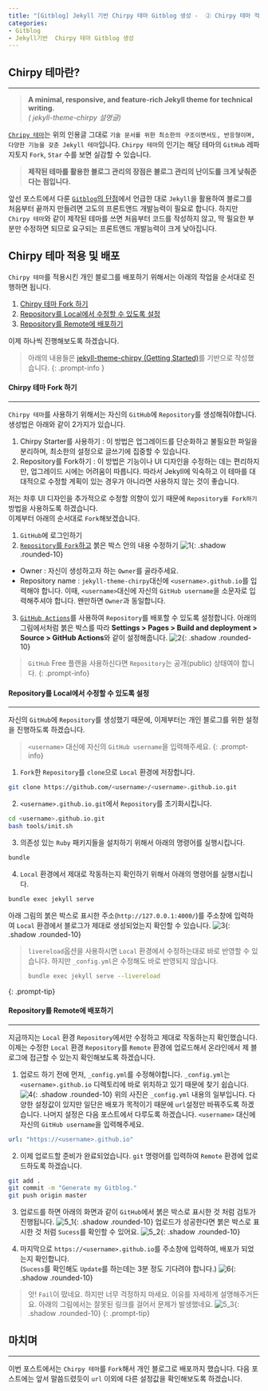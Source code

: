 ```yaml
---
title: "[Gitblog] Jekyll 기반 Chirpy 테마 Gitblog 생성 -  ② Chirpy 테마 적용 및 배포"
categories:
- Gitblog
- Jekyll기반  Chirpy 테마 Gitblog 생성
---
```


## **Chirpy 테마란?**
---
> **A minimal, responsive, and feature-rich Jekyll theme for technical writing.**<br>
>_( jekyll-theme-chirpy 설명글)_

[`Chripy 테마`](https://github.com/cotes2020/jekyll-theme-chirpy)는 위의 인용글 그대로 `기술 문서를 위한 최소한의 구조이면서도, 반응형이며, 다양한 기능을 갖춘 Jekyll 테마`입니다. `Chirpy 테마`의 인기는 해당 테마의 `GitHub` 레파지토지 `Fork`, `Star` 수를 보면 실감할 수 있습니다.

> **제작된 테마를 활용한 블로그 관리의 장점은 블로그 관리의 난이도를 크게 낮춰준다는 점입니다.**

앞선 포스트에서 다룬 [`Gitblog`의 단점](../gitblog-gen-1/#gitblog-단점)에서 언급한 대로 `Jekyll`을 활용하여 블로그를 처음부터 끝까지 만들려면 고도의 프론트앤드 개발능력이 필요로 합니다. 하지만 `Chirpy 테마`와 같이 제작된 테마를 쓰면 처음부터 코드를 작성하지 않고, 딱 필요한 부분만 수정하면 되므로 요구되는 프론트앤드 개발능력이 크게 낮아집니다.


## **Chirpy 테마 적용 및 배포**
`Chirpy 테마`를 적용시킨 개인 블로그를 배포하기 위해서는 아래의 작업을 순서대로 진행하면 됩니다.
1. [Chirpy 테마 Fork 하기](#chirpy-테마-fork-하기)
2. [Repository를 Local에서 수정할 수 있도록 설정](#repository를-local에서-수정할-수-있도록-설정)
3. [Repository를 Remote에 배포하기](#repository를-remote에-배포하기)

이제 하나씩 진행해보도록 하겠습니다.

>아래의 내용들은 [jekyll-theme-chirpy (Getting Started)](https://chirpy.cotes.page/posts/getting-started/)를 기반으로 작성했습니다.
{: .prompt-info }
#### **Chirpy 테마 Fork 하기**
---

`Chirpy 테마`를 사용하기 위해서는 자신의 `GitHub`에 `Repository`를 생성해줘야합니다. 생성법은 아래와 같이 2가지가 있습니다.
1. Chirpy Starter를 사용하기
: 이 방법은 업그레이드를 단순화하고 불필요한 파일을 분리하며, 최소한의 설정으로 글쓰기에 집중할 수 있습니다.
2. Repository를 Fork하기
: 이 방법은 기능이나 UI 디자인을 수정하는 데는 편리하지만, 업그레이드 시에는 어려움이 따릅니다. 따라서 Jekyll에 익숙하고 이 테마를 대대적으로 수정할 계획이 있는 경우가 아니라면 사용하지 않는 것이 좋습니다.

저는 차후 UI 디자인을 추가적으로 수정할 의향이 있기 때문에 `Repository를 Fork하기` 방법을 사용하도록 하겠습니다.<br>
이제부터 아래의 순서대로 `Fork`해보겠습니다.

1. `GitHub`에 로그인하기
2. [`Repository`를 `Fork`하고](https://github.com/cotes2020/jekyll-theme-chirpy/fork) 붉은 박스 안의 내용 수정하기
![1](/assets/img/2025-06-16-gitblog-gen-2/1.png){: .shadow .rounded-10}
  - Owner
  : 자신이 생성하고자 하는 `Owner`를 골라주세요.
  - Repository name
  : `jekyll-theme-chirpy`대신에 `<username>.github.io`를 입력해야 합니다. 이때, `<username>`대신에 자신의 `GitHub username`을 소문자로 입력해주셔야 합니다. 왠만하면 `Owner`과 동일합니다.
3. [`GitHub Actions`](https://docs.github.com/en/pages/getting-started-with-github-pages/configuring-a-publishing-source-for-your-github-pages-site#publishing-with-a-custom-github-actions-workflow)를 사용하여 `Repository`를 배포할 수 있도록 설정합니다. 아래의 그림에서처럼 붉은 박스를 따라 **Settings > Pages > Build and deployment > Source > GitHub Actions**와 같이 설정해줍니다.
![2](/assets/img/2025-06-16-gitblog-gen-2/2.png){: .shadow .rounded-10}


>`GitHub` Free 플랜을 사용하신다면 `Repository`는 공개(public) 상태여야 합니다.
{: .prompt-info}


#### **Repository를 Local에서 수정할 수 있도록 설정**
---
자신의 `GitHub`에 `Repository`를 생성했기 때문에, 이제부터는 개인 블로그를 위한 설정을 진행하도록 하겠습니다.

>`<username>` 대신에 자신의 `GitHub username`을 입력해주세요.
{: .prompt-info}

1. `Fork`한 `Repository`를 `clone`으로 `Local` 환경에 저장합니다.
 ```bash
 git clone https://github.com/<username>/<username>.github.io.git
 ```
2. `<username>.github.io.git`에서 `Repository`를 초기화시킵니다.
```bash
cd <username>.github.io.git
bash tools/init.sh
```
3. 의존성 있는 `Ruby` 패키지들을 설치하기 위해서 아래의 명령어를 실행시킵니다.
```bash
bundle
```
4. `Local` 환경에서 제대로 작동하는지 확인하기 위해서 아래의 명령어를 실행시킵니다.
```bash
bundle exec jekyll serve
```
아래 그림의 붉은 박스로 표시한 주소(`http://127.0.0.1:4000/`)를 주소창에 입력하여 `Local` 환경에서 블로그가 제대로 생성되었는지 확인할 수 있습니다.
![3](/assets/img/2025-06-16-gitblog-gen-2/3.png){: .shadow .rounded-10}

> `livereload`옵션을 사용하시면 `Local` 환경에서 수정하는대로 바로 반영할 수 있습니다. 하지만 `_config.yml`은 수정해도 바로 반영되지 않습니다.
> ```bash
> bundle exec jekyll serve --livereload
> ```
{: .prompt-tip}

#### **Repository를 Remote에 배포하기**
---

지금까지는 `Local` 환경 `Repository`에서만 수정하고 제대로 작동하는지 확인했습니다. 이제는 수정한 `Local` 환경 `Repository`를 `Remote` 환경에 업로드해서 온라인에서 제 블로그에 접근할 수 있는지 확인해보도록 하겠습니다.

1. 업로드 하기 전에 먼저, `_config.yml`를 수정해야합니다. `_config.yml`는 `<username>.github.io` 디렉토리에 바로 위치하고 있기 때문에 찾기 쉽습니다.
![4](/assets/img/2025-06-16-gitblog-gen-2/4.png){: .shadow .rounded-10}
위의 사진은 `_config.yml` 내용의 일부입니다. 다양한 설정값이 있지만 일단은 배포가 목적이기 때문에 `url`설정만 바꿔주도록 하겠습니다. 나머지 설정은 다음 포스트에서 다루도록 하겠습니다. `<username>` 대신에 자신의 `GitHub username`을 입력해주세요.
```yaml
url: "https://<username>.github.io"
```

2. 이제 업로드할 준비가 완료되었습니다. `git` 명령어를 입력하여 `Remote` 환경에 업로드하도록 하겠습니다. 
```bash
git add .
git commit -m "Generate my Gitblog."
git push origin master
```

3. 업로드를 하면 아래의 화면과 같이 `GitHub`에서 붉은 박스로 표시한 것 처럼 검토가 진행됩니다.
![5_1](/assets/img/2025-06-16-gitblog-gen-2/5_1.png){: .shadow .rounded-10}
업로드가 성공한다면 붉은 박스로 표시한 것 처럼 `Sucess`를 확인할 수 있어요.
![5_2](/assets/img/2025-06-16-gitblog-gen-2/5_2.png){: .shadow .rounded-10}

4. 마지막으로 `https://<username>.github.io`를 주소창에 입력하여, 배포가 되었는지 확인합니다.<br>
(`Sucess`를 확인해도 `Update`를 하는데는 3분 정도 기다려야 합니다.)
![6](/assets/img/2025-06-16-gitblog-gen-2/6.png){: .shadow .rounded-10}

> 앗! `Fail`이 떴네요. 하지만 너무 걱정하지 마세요. 이유를 자세하게 설명해주거든요. 아래의 그림에서는 잘못된 링크를 걸어서 문제가 발생했네요.
> ![5_3](/assets/img/2025-06-16-gitblog-gen-2/5_3.png){: .shadow .rounded-10}
{: .prompt-tip}
## **마치며**
---
이번 포스트에서는 `Chirpy 테마`를 `Fork`해서 개인 블로그로 배포까지 했습니다. 다음 포스트에는 앞서 말씀드렸듯이 `url` 이외에 다른 설정값을 확인해보도록 하겠습니다.
